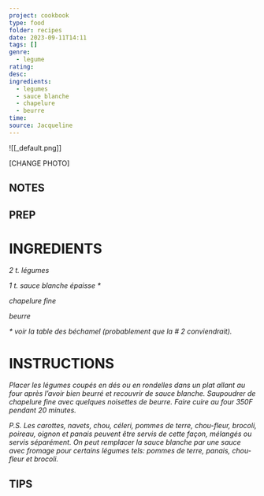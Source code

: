 ```yaml
---
project: cookbook
type: food
folder: recipes
date: 2023-09-11T14:11
tags: []
genre:
  - legume
rating: 
desc: 
ingredients:
  - legumes
  - sauce blanche
  - chapelure
  - beurre
time: 
source: Jacqueline
---
```


![[_default.png]]

[CHANGE PHOTO]


## NOTES




## PREP


# INGREDIENTS

_2 t. légumes_

_1 t. sauce blanche épaisse *_

_chapelure fine_

_beurre_

_* voir la table des béchamel (probablement_
_que la # 2 conviendrait)._

# INSTRUCTIONS

_Placer les légumes coupés en dés ou en rondelles_
_dans un plat allant au four après l’avoir_
_bien beurré et recouvrir de sauce blanche._
_Saupoudrer de chapelure fine avec quelques_
_noisettes de beurre. Faire cuire au four 350F_
_pendant 20 minutes._

_P.S. Les carottes, navets, chou, céleri, pommes_
_de terre, chou-fleur, brocoli, poireau, oignon_
_et panais peuvent être servis de cette façon,_
_mélangés ou servis séparément. On peut_
_remplacer la sauce blanche par une sauce avec_
_fromage pour certains légumes tels: pommes_
_de terre, panais, chou-fleur et brocoli._


## TIPS



